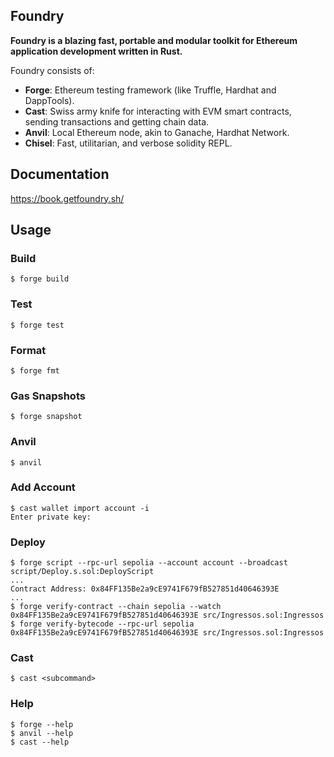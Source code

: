 ## Foundry

**Foundry is a blazing fast, portable and modular toolkit for Ethereum application development written in Rust.**

Foundry consists of:

- **Forge**: Ethereum testing framework (like Truffle, Hardhat and DappTools).
- **Cast**: Swiss army knife for interacting with EVM smart contracts, sending transactions and getting chain data.
- **Anvil**: Local Ethereum node, akin to Ganache, Hardhat Network.
- **Chisel**: Fast, utilitarian, and verbose solidity REPL.

## Documentation

https://book.getfoundry.sh/

## Usage

### Build

```shell
$ forge build
```

### Test

```shell
$ forge test
```

### Format

```shell
$ forge fmt
```

### Gas Snapshots

```shell
$ forge snapshot
```

### Anvil

```shell
$ anvil
```

### Add Account

```shell
$ cast wallet import account -i
Enter private key:
```

### Deploy

```shell
$ forge script --rpc-url sepolia --account account --broadcast script/Deploy.s.sol:DeployScript
...
Contract Address: 0x84FF135Be2a9cE9741F679fB527851d40646393E
...
$ forge verify-contract --chain sepolia --watch 0x84FF135Be2a9cE9741F679fB527851d40646393E src/Ingressos.sol:Ingressos
$ forge verify-bytecode --rpc-url sepolia 0x84FF135Be2a9cE9741F679fB527851d40646393E src/Ingressos.sol:Ingressos
```

### Cast

```shell
$ cast <subcommand>
```

### Help

```shell
$ forge --help
$ anvil --help
$ cast --help
```

